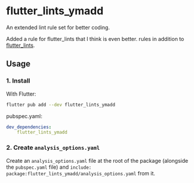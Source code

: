 # flutter_lints_ymadd

An extended lint rule set for better coding.

Added a rule for flutter_lints that I think is even better.
rules in addition to [flutter_lints](https://pub.dev/packages/flutter_lints).
## Usage

### 1. Install

With Flutter:
```bash
flutter pub add --dev flutter_lints_ymadd
```

pubspec.yaml:
```yaml
dev_dependencies:
    flutter_lints_ymadd
```

### 2. Create `analysis_options.yaml`
Create an `analysis_options.yaml` file at the root of the package (alongside the `pubspec.yaml` file) and `include: package:flutter_lints_ymadd/analysis_options.yaml` from it.